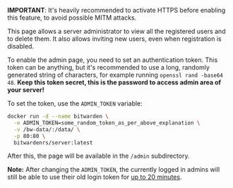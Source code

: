 **IMPORTANT**: It's heavily recommended to activate HTTPS before enabling this feature, to avoid possible MITM attacks.

This page allows a server administrator to view all the registered users and to delete them. It also allows inviting new users, even when registration is disabled.

To enable the admin page, you need to set an authentication token. This token can be anything, but it's recommended to use a long, randomly generated string of characters, for example running `openssl rand -base64 48`. **Keep this token secret, this is the password to access admin area of your server!**

To set the token, use the `ADMIN_TOKEN` variable:

```sh
docker run -d --name bitwarden \
  -e ADMIN_TOKEN=some_random_token_as_per_above_explanation \
  -v /bw-data/:/data/ \
  -p 80:80 \
  bitwardenrs/server:latest
```

After this, the page will be available in the `/admin` subdirectory.

**Note:** After changing the `ADMIN_TOKEN`, the currently logged in admins will still be able to use their old login token for [up to 20 minutes](https://github.com/dani-garcia/bitwarden_rs/blob/master/src/api/admin.rs#L87).